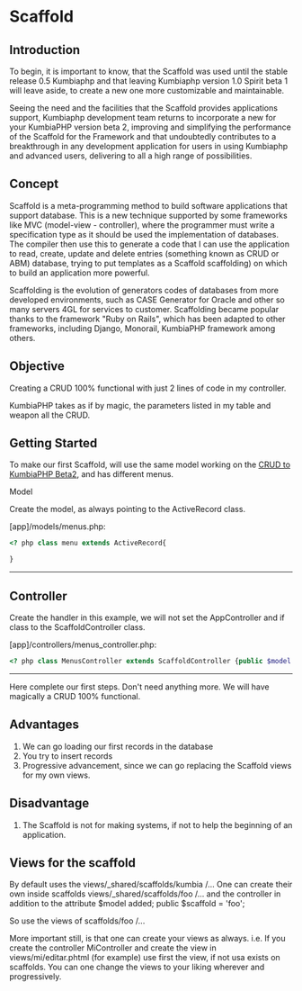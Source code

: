 # Scaffold

## Introduction

To begin, it is important to know, that the Scaffold was used until the stable release 0.5 Kumbiaphp and that leaving Kumbiaphp version 1.0 Spirit beta 1 will leave aside, to create a new one more customizable and maintainable.

Seeing the need and the facilities that the Scaffold provides applications support, Kumbiaphp development team returns to incorporate a new for your KumbiaPHP version beta 2, improving and simplifying the performance of the Scaffold for the Framework and that undoubtedly contributes to a breakthrough in any development application for users in using Kumbiaphp and advanced users, delivering to all a high range of possibilities.

## Concept

Scaffold is a meta-programming method to build software applications that support database. This is a new technique supported by some frameworks like MVC (model-view - controller), where the programmer must write a specification type as it should be used the implementation of databases. The compiler then use this to generate a code that I can use the application to read, create, update and delete entries (something known as CRUD or ABM) database, trying to put templates as a Scaffold scaffolding) on which to build an application more powerful.

Scaffolding is the evolution of generators codes of databases from more developed environments, such as CASE Generator for Oracle and other so many servers 4GL for services to customer. Scaffolding became popular thanks to the framework "Ruby on Rails", which has been adapted to other frameworks, including Django, Monorail, KumbiaPHP framework among others.

## Objective

Creating a CRUD 100% functional with just 2 lines of code in my controller.

KumbiaPHP takes as if by magic, the parameters listed in my table and weapon all the CRUD.

## Getting Started

To make our first Scaffold, will use the same model working on the [CRUD to KumbiaPHP Beta2](http://wiki.kumbiaphp.com/Beta2_CRUD_en_KumbiaPHP_Framework), and has different menus.

Model

Create the model, as always pointing to the ActiveRecord class.

[app]/models/menus.php:

```php
<? php class menu extends ActiveRecord{  

}

```

* * *

## Controller

Create the handler in this example, we will not set the AppController and if class to the ScaffoldController class.

[app]/controllers/menus_controller.php:

```php
<? php class MenusController extends ScaffoldController {public $model = 'menus';   }

```

* * *

Here complete our first steps. Don't need anything more. We will have magically a CRUD 100% functional.

## Advantages

  1. We can go loading our first records in the database
  2. You try to insert records
  3. Progressive advancement, since we can go replacing the Scaffold views for my own views.

## Disadvantage

  1. The Scaffold is not for making systems, if not to help the beginning of an application.

## Views for the scaffold

By default uses the views/_shared/scaffolds/kumbia /... One can create their own inside scaffolds views/_shared/scaffolds/foo /... and the controller in addition to the attribute $model added; public $scaffold = 'foo';

So use the views of scaffolds/foo /...

More important still, is that one can create your views as always. i.e. If you create the controller MiController and create the view in views/mi/editar.phtml (for example) use first the view, if not usa exists on scaffolds. You can one change the views to your liking wherever and progressively.